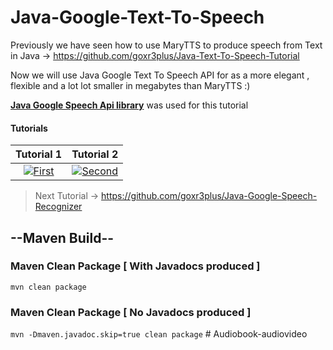 # Java-Google-Text-To-Speech
Previously we have seen how to use MaryTTS to produce speech from Text in Java -> https://github.com/goxr3plus/Java-Text-To-Speech-Tutorial

Now we will use Java Google Text To Speech API for as a more elegant , flexible and a lot lot smaller in megabytes than MaryTTS :)

**[Java Google Speech Api library](https://github.com/goxr3plus/java-google-speech-api)** was used for this tutorial

#### Tutorials

| Tutorial 1 | Tutorial 2 | 
|:-:|:-:|
| [![First](http://img.youtube.com/vi/42-ZqfPYmVw/0.jpg)](https://www.youtube.com/watch?v=42-ZqfPYmVw)  | [![Second](http://img.youtube.com/vi/ckjURDx1JGw/0.jpg)](https://www.youtube.com/watch?v=ckjURDx1JGw) |


> Next Tutorial -> https://github.com/goxr3plus/Java-Google-Speech-Recognizer

## --Maven Build--

### Maven Clean Package [ With Javadocs produced ]

```mvn clean package``` 

### Maven Clean Package [ No Javadocs produced ]

```mvn -Dmaven.javadoc.skip=true clean package``` 
#   A u d i o b o o k - a u d i o v i d e o  
 